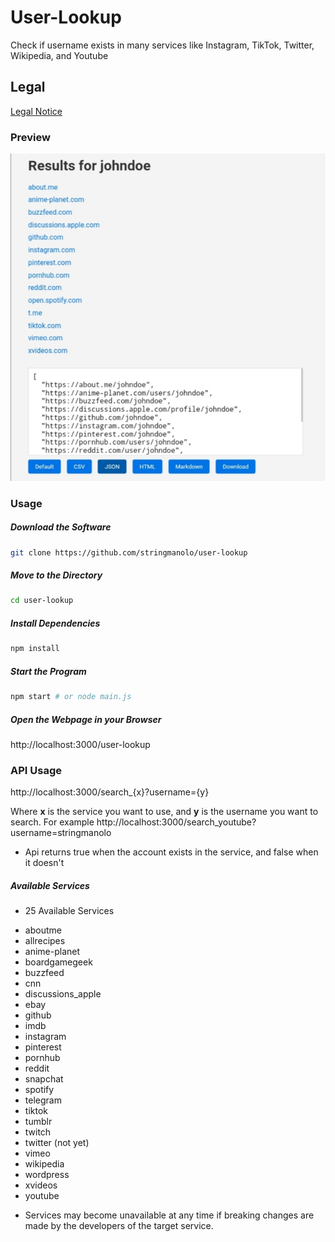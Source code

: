 # User-Lookup

Check if username exists in many services like Instagram, TikTok, Twitter, Wikipedia, and Youtube

## Legal
[Legal Notice](https://github.com/StringManolo/user-lookup/blob/main/LEGAL.md#disclaimer-notice)

### Preview
![Preview](https://raw.githubusercontent.com/StringManolo/user-lookup/378c42812db7c84d6c81394259fa9516d67f8b68/images/user_lookup_image_1.jpg)

### Usage

##### Download the Software
```bash
git clone https://github.com/stringmanolo/user-lookup
```

##### Move to the Directory
```bash
cd user-lookup
```

##### Install Dependencies
```bash
npm install
```

##### Start the Program
```bash
npm start # or node main.js
```

##### Open the Webpage in your Browser
http://localhost:3000/user-lookup


### API Usage
http://localhost:3000/search_{x}?username={y}

Where __x__ is the service you want to use, and __y__ is the username you want to search. For example http://localhost:3000/search_youtube?username=stringmanolo

* Api returns true when the account exists in the service, and false when it doesn't

##### Available Services

* 25 Available Services

- aboutme
- allrecipes
- anime-planet
- boardgamegeek
- buzzfeed
- cnn
- discussions_apple
- ebay
- github
- imdb
- instagram
- pinterest
- pornhub
- reddit
- snapchat
- spotify
- telegram
- tiktok
- tumblr
- twitch
- twitter (not yet)
- vimeo
- wikipedia
- wordpress
- xvideos
- youtube

* Services may become unavailable at any time if breaking changes are made by the developers of the target service. 
